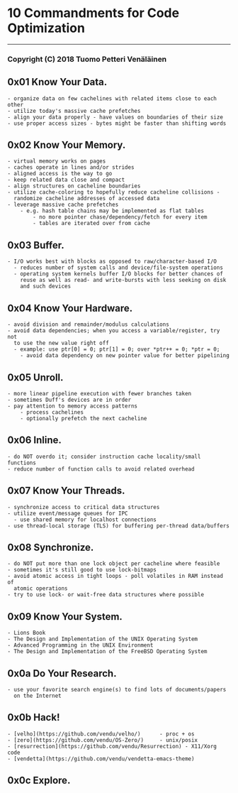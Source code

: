# 10 Commandments for Code Optimization
  ---

### Copyright (C) 2018 Tuomo Petteri Venäläinen

## 0x01	Know Your Data.
	- organize data on few cachelines with related items close to each other
	- utilize today's massive cache prefetches
	- align your data properly - have values on boundaries of their size
	- use proper access sizes - bytes might be faster than shifting words
## 0x02	Know Your Memory.
	- virtual memory works on pages
	- caches operate in lines and/or strides
	- aligned access is the way to go
	- keep related data close and compact
	- align structures on cacheline boundaries
	- utilize cache-coloring to hopefully reduce cacheline collisions -
	  randomize cacheline addresses of accessed data
	- leverage massive cache prefetches
		- e.g. hash table chains may be implemented as flat tables
			- no more pointer chase/dependency/fetch for every item
			- tables are iterated over from cache
## 0x03	Buffer.
	- I/O works best with blocks as opposed to raw/character-based I/O
	  - reduces number of system calls and device/file-system operations
	  - operating system kernels buffer I/O blocks for better chances of
	    reuse as well as read- and write-bursts with less seeking on disk
	    and such devices
## 0x04	Know Your Hardware.
	- avoid division and remainder/modulus calculations
	- avoid data dependencies; when you access a variable/register, try not
	  to use the new value right off
	  - example: use ptr[0] = 0; ptr[1] = 0; over *ptr++ = 0; *ptr = 0;
	    - avoid data dependency on new pointer value for better pipelining
## 0x05	Unroll.
	- more linear pipeline execution with fewer branches taken
	- sometimes Duff's devices are in order
	- pay attention to memory access patterns
		- process cachelines
		- optionally prefetch the next cacheline
## 0x06	Inline.
	- do NOT overdo it; consider instruction cache locality/small functions
	- reduce number of function calls to avoid related overhead
## 0x07	Know Your Threads.
	- synchronize access to critical data structures
	- utilize event/message queues for IPC
	  - use shared memory for localhost connections
	- use thread-local storage (TLS) for buffering per-thread data/buffers
## 0x08	Synchronize.
	- do NOT put more than one lock object per cacheline where feasible
	- sometimes it's still good to use lock-bitmaps
	- avoid atomic access in tight loops - poll volatiles in RAM instead of
	  atomic operations
	- try to use lock- or wait-free data structures where possible
## 0x09	Know Your System.
	- Lions Book
	- The Design and Implementation of the UNIX Operating System
	- Advanced Programming in the UNIX Environment
	- The Design and Implementation of the FreeBSD Operating System
## 0x0a	Do Your Research.
	- use your favorite search engine(s) to find lots of documents/papers
	  on the Internet
## 0x0b	Hack!
	- [velho](https://github.com/vendu/velho/)		- proc + os
	- [zero](https://github.com/vendu/OS-Zero/)		- unix/posix
	- [resurrection](https://github.com/vendu/Resurrection)	- X11/Xorg code
	- [vendetta](https://github.com/vendu/vendetta-emacs-theme)

## 0x0c	Explore.

